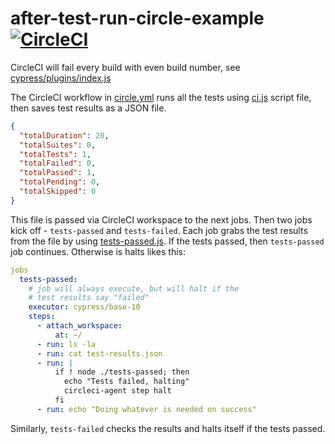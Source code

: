 # after-test-run-circle-example [![CircleCI](https://circleci.com/gh/bahmutov/after-test-run-circle-example/tree/master.svg?style=svg)](https://circleci.com/gh/bahmutov/after-test-run-circle-example/tree/master)

CircleCI will fail every build with even build number, see [cypress/plugins/index.js](cypress/plugins/index.js)

The CircleCI workflow in [circle.yml](circle.yml) runs all the tests using [ci.js](ci.js) script file, then saves test results as a JSON file.

```json
{
  "totalDuration": 20,
  "totalSuites": 0,
  "totalTests": 1,
  "totalFailed": 0,
  "totalPassed": 1,
  "totalPending": 0,
  "totalSkipped": 0
}
```

This file is passed via CircleCI workspace to the next jobs. Then two jobs kick off - `tests-passed` and `tests-failed`. Each job grabs the test results from the file by using [tests-passed.js](tests-passed.js). If the tests passed, then `tests-passed` job continues. Otherwise is halts likes this:

```yaml
jobs
  tests-passed:
    # job will always execute, but will halt if the
    # test results say "failed"
    executor: cypress/base-10
    steps:
      - attach_workspace:
          at: ~/
      - run: ls -la
      - run: cat test-results.json
      - run: |
          if ! node ./tests-passed; then
            echo "Tests failed, halting"
            circleci-agent step halt
          fi
      - run: echo "Doing whatever is needed on success"
```

Similarly, `tests-failed` checks the results and halts itself if the tests passed.
